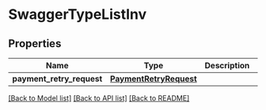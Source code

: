 # SwaggerTypeListInv

## Properties
Name | Type | Description | Notes
------------ | ------------- | ------------- | -------------
**payment_retry_request** | [**PaymentRetryRequest**](PaymentRetryRequest.md) |  | [optional] 

[[Back to Model list]](../README.md#documentation-for-models) [[Back to API list]](../README.md#documentation-for-api-endpoints) [[Back to README]](../README.md)

